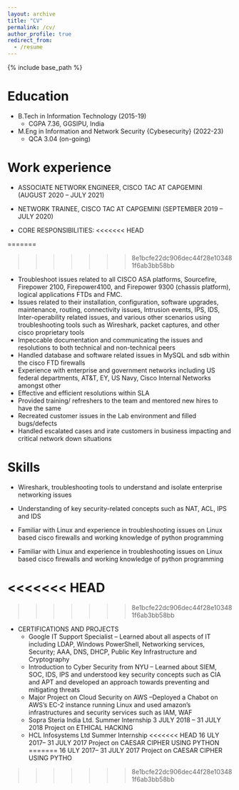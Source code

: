 ```yaml
---
layout: archive
title: "CV"
permalink: /cv/
author_profile: true
redirect_from:
  - /resume
---
```


{% include base_path %}

Education
======
* B.Tech in Information Technology (2015-19)
  * CGPA 7.36, GGSIPU, India
* M.Eng in Information and Network Security {Cybesecurity} (2022-23)
  * QCA 3.04 (on-going)

Work experience
======

* ASSOCIATE NETWORK ENGINEER, CISCO TAC AT CAPGEMINI (AUGUST 2020 – JULY 2021)

* NETWORK TRAINEE, CISCO TAC AT CAPGEMINI (SEPTEMBER 2019 – JULY 2020)
* CORE RESPONSIBILITIES:
<<<<<<< HEAD

=======
>>>>>>> 8e1bcfe22dc906dec44f28e103481f6ab3bb58bb
  * Troubleshoot issues related to all CISCO ASA platforms, Sourcefire, Firepower 2100,
  Firepower4100, and Firepower 9300 (chassis platform), logical applications FTDs and
  FMC.
  * Issues related to their installation, configuration, software upgrades, maintenance,
  routing, connectivity issues, Intrusion events, IPS, IDS, Inter-operability related issues,
  and various other scenarios using troubleshooting tools such as Wireshark, packet
  captures, and other cisco proprietary tools
  * Impeccable documentation and communicating the issues and resolutions to both
  technical and non-technical peers
  * Handled database and software related issues in MySQL and sdb within the cisco FTD
  firewalls
  * Experience with enterprise and government networks including US federal departments,
  AT&T, EY, US Navy, Cisco Internal Networks amongst other
  * Effective and efficient resolutions within SLA
  * Provided training/ refreshers to the team and mentored new hires to have the same
  * Recreated customer issues in the Lab environment and filled bugs/defects
  * Handled escalated cases and irate customers in business impacting and critical network
  down situations
  
Skills
======

* Wireshark, troubleshooting tools to understand
and isolate enterprise networking issues
* Understanding of key security-related concepts
such as NAT, ACL, IPS and IDS
* Familiar with Linux and experience in
troubleshooting issues on Linux based cisco
firewalls and working knowledge of python
programming

* Familiar with Linux and experience in
troubleshooting issues on Linux based cisco
firewalls and working knowledge of python
programming

<<<<<<< HEAD
=======

>>>>>>> 8e1bcfe22dc906dec44f28e103481f6ab3bb58bb
* CERTIFICATIONS AND PROJECTS
  * Google IT Support Specialist – Learned about all aspects of IT including LDAP, Windows PowerShell,
  Networking services, Security; AAA, DNS, DHCP, Public Key Infrastructure and Cryptography
  * Introduction to Cyber Security from NYU – Learned about SIEM, SOC, IDS, IPS and understood key
  security concepts such as CIA and APT and developed an approach towards preventing and
  mitigating threats
  * Major Project on Cloud Security on AWS –Deployed a Chabot on AWS’s EC-2 instance running Linux
  and used amazon’s infrastructures and security services such as IAM, WAF
  * Sopra Steria India Ltd. Summer Internship
  3 JULY 2018 – 31 JULY 2018 Project on ETHICAL HACKING
  * HCL Infosystems Ltd Summer Internship
<<<<<<< HEAD
  16 ULY 2017– 31 JULY 2017 Project on CAESAR CIPHER USING PYTHON
=======
  16 ULY 2017– 31 JULY 2017 Project on CAESAR CIPHER USING PYTHO
>>>>>>> 8e1bcfe22dc906dec44f28e103481f6ab3bb58bb
